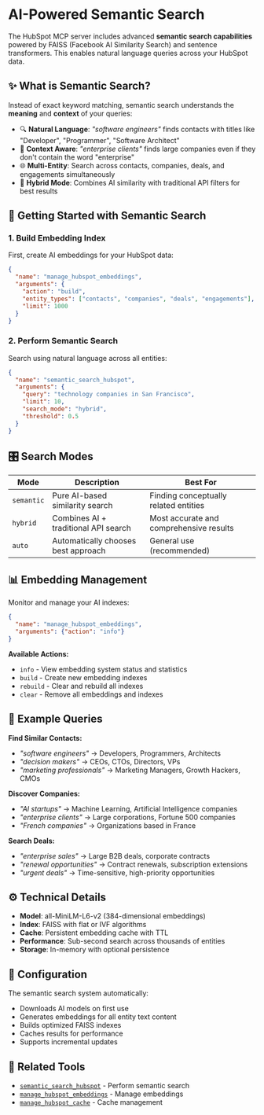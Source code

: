 # AI-Powered Semantic Search

The HubSpot MCP server includes advanced **semantic search capabilities** powered by FAISS (Facebook AI Similarity Search) and sentence transformers. This enables natural language queries across your HubSpot data.

## ✨ What is Semantic Search?

Instead of exact keyword matching, semantic search understands the **meaning** and **context** of your queries:

- 🔍 **Natural Language**: *"software engineers"* finds contacts with titles like "Developer", "Programmer", "Software Architect"
- 🎯 **Context Aware**: *"enterprise clients"* finds large companies even if they don't contain the word "enterprise"
- 🌐 **Multi-Entity**: Search across contacts, companies, deals, and engagements simultaneously
- 🔄 **Hybrid Mode**: Combines AI similarity with traditional API filters for best results

## 🚀 Getting Started with Semantic Search

### 1. **Build Embedding Index**
First, create AI embeddings for your HubSpot data:

```json
{
  "name": "manage_hubspot_embeddings",
  "arguments": {
    "action": "build",
    "entity_types": ["contacts", "companies", "deals", "engagements"],
    "limit": 1000
  }
}
```

### 2. **Perform Semantic Search**
Search using natural language across all entities:

```json
{
  "name": "semantic_search_hubspot",
  "arguments": {
    "query": "technology companies in San Francisco",
    "limit": 10,
    "search_mode": "hybrid",
    "threshold": 0.5
  }
}
```

## 🎛️ Search Modes

| Mode | Description | Best For |
|------|-------------|----------|
| `semantic` | Pure AI-based similarity search | Finding conceptually related entities |
| `hybrid` | Combines AI + traditional API search | Most accurate and comprehensive results |
| `auto` | Automatically chooses best approach | General use (recommended) |

## 📊 Embedding Management

Monitor and manage your AI indexes:

```json
{
  "name": "manage_hubspot_embeddings",
  "arguments": {"action": "info"}
}
```

**Available Actions:**
- `info` - View embedding system status and statistics
- `build` - Create new embedding indexes  
- `rebuild` - Clear and rebuild all indexes
- `clear` - Remove all embeddings and indexes

## 🎯 Example Queries

**Find Similar Contacts:**
- *"software engineers"* → Developers, Programmers, Architects
- *"decision makers"* → CEOs, CTOs, Directors, VPs
- *"marketing professionals"* → Marketing Managers, Growth Hackers, CMOs

**Discover Companies:**
- *"AI startups"* → Machine Learning, Artificial Intelligence companies
- *"enterprise clients"* → Large corporations, Fortune 500 companies
- *"French companies"* → Organizations based in France

**Search Deals:**
- *"enterprise sales"* → Large B2B deals, corporate contracts
- *"renewal opportunities"* → Contract renewals, subscription extensions
- *"urgent deals"* → Time-sensitive, high-priority opportunities

## ⚙️ Technical Details

- **Model**: all-MiniLM-L6-v2 (384-dimensional embeddings)
- **Index**: FAISS with flat or IVF algorithms
- **Cache**: Persistent embedding cache with TTL
- **Performance**: Sub-second search across thousands of entities
- **Storage**: In-memory with optional persistence

## 🔧 Configuration

The semantic search system automatically:
- Downloads AI models on first use
- Generates embeddings for all entity text content
- Builds optimized FAISS indexes
- Caches results for performance
- Supports incremental updates

## 🔗 Related Tools

- [`semantic_search_hubspot`](api-reference.md#semantic_search_hubspot) - Perform semantic search
- [`manage_hubspot_embeddings`](api-reference.md#manage_hubspot_embeddings) - Manage embeddings
- [`manage_hubspot_cache`](caching.md) - Cache management 